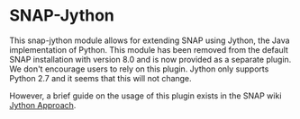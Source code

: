SNAP-Jython
===========

This snap-jython module allows for extending SNAP using Jython, the Java implementation of Python.
This module has been removed from the default SNAP installation with version 8.0 and is now provided 
as a separate plugin.
We don't encourage users to rely on this plugin. Jython only supports Python 2.7 and it seems that this will not change.

However, a brief guide on the usage of this plugin exists in the SNAP wiki 
[Jython Approach](https://senbox.atlassian.net/wiki/spaces/SNAP/pages/549355534/Jython+Approach).
